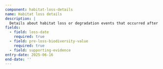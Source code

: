 ```yaml
---
component: habitat-loss-details
name: Habitat loss details
description: |
  Details about habitat loss or degradation events that occurred after January 30, 2020
fields:
  - field: loss-date
    required: true
  - field: pre-loss-biodiversity-value
    required: true
  - field: supporting-evidence
entry-date: 2025-06-16
end-date: ''
---
```

